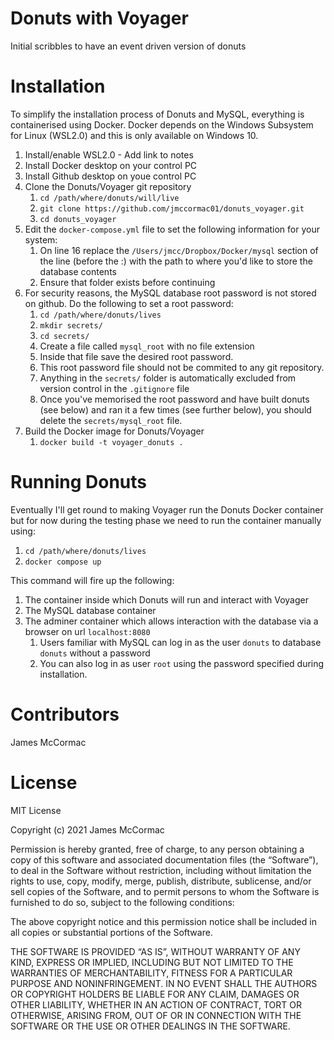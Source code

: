 # Donuts with Voyager

Initial scribbles to have an event driven version of donuts

# Installation

To simplify the installation process of Donuts and MySQL, everything is containerised using Docker.
Docker depends on the Windows Subsystem for Linux (WSL2.0) and this is only available on Windows 10.

   1. Install/enable WSL2.0 - Add link to notes
   1. Install Docker desktop on your control PC
   1. Install Github desktop on youe control PC
   1. Clone the Donuts/Voyager git repository
      1. ```cd /path/where/donuts/will/live```
      1. ```git clone https://github.com/jmccormac01/donuts_voyager.git```
      1. ```cd donuts_voyager```
   1. Edit the ```docker-compose.yml``` file to set the following information for your system:
      1. On line 16 replace the ```/Users/jmcc/Dropbox/Docker/mysql``` section of the line (before the :) with the path to where you'd like to store the database contents
      1. Ensure that folder exists before continuing
   1. For security reasons, the MySQL database root password is not stored on github. Do the following to set a root password:
      1. ```cd /path/where/donuts/lives```
      1. ```mkdir secrets/```
      1. ```cd secrets/```
      1. Create a file called ```mysql_root``` with no file extension
      1. Inside that file save the desired root password.
      1. This root password file should not be commited to any git repository.
      1. Anything in the ```secrets/``` folder is automatically excluded from version control in the ```.gitignore``` file
      1. Once you've memorised the root password and have built donuts (see below) and ran it a few times (see further below), you should delete the ```secrets/mysql_root``` file.
   1. Build the Docker image for Donuts/Voyager
      1. ```docker build -t voyager_donuts .```

# Running Donuts

Eventually I'll get round to making Voyager run the Donuts Docker container but for now
during the testing phase we need to run the container manually using:

   1. ```cd /path/where/donuts/lives```
   1. ```docker compose up```

This command will fire up the following:

   1. The container inside which Donuts will run and interact with Voyager
   1. The MySQL database container
   1. The adminer container which allows interaction with the database via a browser on url ```localhost:8080```
      1. Users familiar with MySQL can log in as the user ```donuts``` to database ```donuts``` without a password
      1. You can also log in as user ```root``` using the password specified during installation.

# Contributors

James McCormac

# License

MIT License

Copyright (c) 2021 James McCormac

Permission is hereby granted, free of charge, to any person obtaining a copy of this software and associated documentation files (the “Software”), to deal in the Software without restriction, including without limitation the rights to use, copy, modify, merge, publish, distribute, sublicense, and/or sell copies of the Software, and to permit persons to whom the Software is furnished to do so, subject to the following conditions:

The above copyright notice and this permission notice shall be included in all copies or substantial portions of the Software.

THE SOFTWARE IS PROVIDED “AS IS”, WITHOUT WARRANTY OF ANY KIND, EXPRESS OR IMPLIED, INCLUDING BUT NOT LIMITED TO THE WARRANTIES OF MERCHANTABILITY, FITNESS FOR A PARTICULAR PURPOSE AND NONINFRINGEMENT. IN NO EVENT SHALL THE AUTHORS OR COPYRIGHT HOLDERS BE LIABLE FOR ANY CLAIM, DAMAGES OR OTHER LIABILITY, WHETHER IN AN ACTION OF CONTRACT, TORT OR OTHERWISE, ARISING FROM, OUT OF OR IN CONNECTION WITH THE SOFTWARE OR THE USE OR OTHER DEALINGS IN THE SOFTWARE.

